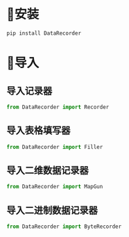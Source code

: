 # 🎯安装

```console
pip install DataRecorder
```

# 🎯导入

## 导入记录器

```python
from DataRecorder import Recorder
```

## 导入表格填写器

```python
from DataRecorder import Filler
```

## 导入二维数据记录器

```python
from DataRecorder import MapGun
```

## 导入二进制数据记录器

```python
from DataRecorder import ByteRecorder
```
